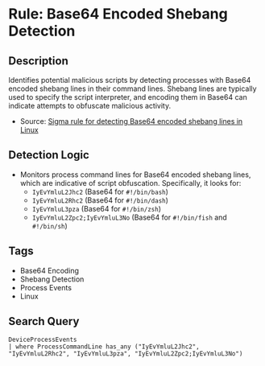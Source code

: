 # Rule: Base64 Encoded Shebang Detection

## Description
Identifies potential malicious scripts by detecting processes with Base64 encoded shebang lines in their command lines. Shebang lines are typically used to specify the script interpreter, and encoding them in Base64 can indicate attempts to obfuscate malicious activity.

- Source: [Sigma rule for detecting Base64 encoded shebang lines in Linux](https://github.com/SigmaHQ/sigma/blob/0bb6f0c0d75ae3e1c37f9ab77d68f20cdb32ecd3/rules/linux/process_creation/proc_creation_lnx_base64_shebang_cli.yml)

## Detection Logic
- Monitors process command lines for Base64 encoded shebang lines, which are indicative of script obfuscation. Specifically, it looks for:
  - `IyEvYmluL2Jhc2` (Base64 for `#!/bin/bash`)
  - `IyEvYmluL2Rhc2` (Base64 for `#!/bin/dash`)
  - `IyEvYmluL3pza` (Base64 for `#!/bin/zsh`)
  - `IyEvYmluL2Zpc2;IyEvYmluL3No` (Base64 for `#!/bin/fish` and `#!/bin/sh`)

## Tags
- Base64 Encoding
- Shebang Detection
- Process Events
- Linux

## Search Query
```kql
DeviceProcessEvents
| where ProcessCommandLine has_any ("IyEvYmluL2Jhc2", "IyEvYmluL2Rhc2", "IyEvYmluL3pza", "IyEvYmluL2Zpc2;IyEvYmluL3No")
